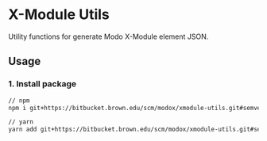 # X-Module Utils

Utility functions for generate Modo X-Module element JSON.

## Usage

### 1. Install package

```sh
// npm
npm i git+https://bitbucket.brown.edu/scm/modox/xmodule-utils.git#semver:^0.4

// yarn
yarn add git+https://bitbucket.brown.edu/scm/modox/xmodule-utils.git#semver:^0.4
```
